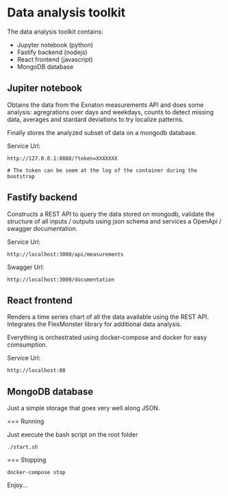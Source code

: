 
Data analysis toolkit
=====================

The data analysis toolkit contains:

- Jupyter notebook (python)
- Fastify backend (nodejs)
- React frontend (javascript)
- MongoDB database

Jupiter notebook
----------------

Obtains the data from the Exnaton measurements API and does some analysis: agregrations over days and weekdays, counts to detect missing data, averages and stardard deviations to try localize patterns.

Finally stores the analyzed subset of data on a mongodb database.

Service Url:
```
http://127.0.0.1:8888/?token=XXXXXXX

# The token can be seem at the log of the container during the bootstrap
```


Fastify backend
---------------

Constructs a REST API to query the data stored on mongodb, validate the structure of all inputs / outputs using json schema and services a OpenApi / swagger documentation.


Service Url:
```
http://localhost:3000/api/measurements
```

Swagger Url:
```
http://localhost:3000/documentation
```

React frontend
--------------

Renders a time series chart of all the data available using the REST API. Integrates the FlexMonster library for additional data analysis.


Everything is orchestrated using docker-compose and docker for easy comsumption.

Service Url:
```
http://localhost:80
```


MongoDB database
----------------

Just a simple storage that goes very well along JSON.


=== Running

Just execute the bash script on the root folder

```
./start.sh
```

=== Stopping

```
docker-compose stop
```

Enjoy...